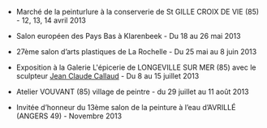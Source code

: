 
* Marché de la peinturlure à la conserverie de St GILLE CROIX DE VIE (85) - 12, 13, 14 avril 2013

* Salon européen des Pays Bas à Klarenbeek - Du 18 au 26 mai 2013

* 27ème salon d’arts plastiques de La Rochelle - Du 25 mai au 8 juin 2013

* Exposition à la Galerie L'épicerie de LONGEVILLE SUR MER (85) avec le sculpteur [Jean Claude Callaud](http://www.jccallaud.odexpo.com) - Du 8 au 15 juillet 2013

* Atelier VOUVANT (85) village de peintre - du 29 juillet au 11 août 2013

* Invitée d’honneur du 13ème salon de la peinture à l’eau d’AVRILLÉ (ANGERS 49) - Novembre 2013

